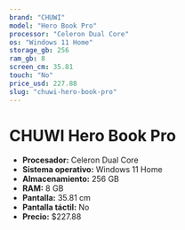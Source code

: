 ```yaml
---
brand: "CHUWI"
model: "Hero Book Pro"
processor: "Celeron Dual Core"
os: "Windows 11 Home"
storage_gb: 256
ram_gb: 8
screen_cm: 35.81
touch: "No"
price_usd: 227.88
slug: "chuwi-hero-book-pro"
---
```


# CHUWI Hero Book Pro

- **Procesador:** Celeron Dual Core
- **Sistema operativo:** Windows 11 Home
- **Almacenamiento:** 256 GB
- **RAM:** 8 GB
- **Pantalla:** 35.81 cm
- **Pantalla táctil:** No
- **Precio:** $227.88
